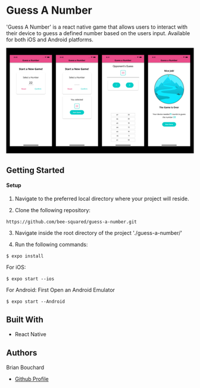 # Guess A Number

'Guess A Number' is a react native game that allows users to interact with their device to guess a defined number based on the users input. Available for both iOS and Android platforms.

![Intro Image](./README_Images/game.png "game.png")

## Getting Started

#### Setup

1. Navigate to the preferred local directory where your project will reside.

2. Clone the following repository:
```
https://github.com/bee-squared/guess-a-number.git
```

3. Navigate inside the root directory of the project './guess-a-number/'

4. Run the following commands:
```
$ expo install
```

For iOS:
```
$ expo start --ios
```

For Android:
First Open an Android Emulator
```
$ expo start --Android
```

## Built With

- React Native

## Authors

Brian Bouchard
- [Github Profile](https://github.com/bee-squared)